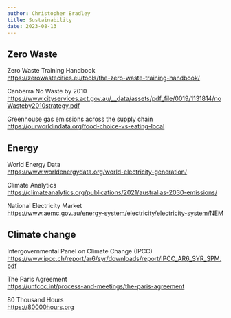 ```yaml
---
author: Christopher Bradley
title: Sustainability
date: 2023-08-13
---
```


## Zero Waste

Zero Waste Training Handbook  
https://zerowastecities.eu/tools/the-zero-waste-training-handbook/

Canberra No Waste by 2010
https://www.cityservices.act.gov.au/__data/assets/pdf_file/0019/1131814/noWasteby2010strategy.pdf

Greenhouse gas emissions across the supply chain  
https://ourworldindata.org/food-choice-vs-eating-local

## Energy

World Energy Data  
https://www.worldenergydata.org/world-electricity-generation/

Climate Analytics  
https://climateanalytics.org/publications/2021/australias-2030-emissions/

National Electricity Market  
https://www.aemc.gov.au/energy-system/electricity/electricity-system/NEM

## Climate change  
Intergovernmental Panel on Climate Change (IPCC)  
https://www.ipcc.ch/report/ar6/syr/downloads/report/IPCC_AR6_SYR_SPM.pdf

The Paris Agreement    
https://unfccc.int/process-and-meetings/the-paris-agreement

80 Thousand Hours    
https://80000hours.org
